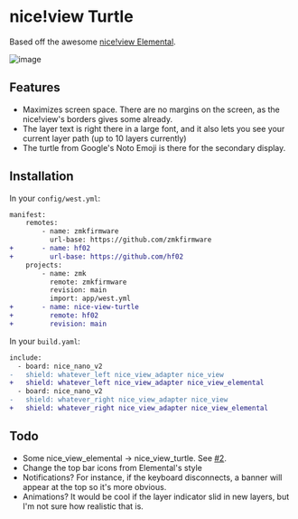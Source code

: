 # nice!view Turtle

Based off the awesome [nice!view Elemental](https://github.com/kevinpastor/nice-view-elemental).

![image](https://github.com/user-attachments/assets/028748e0-e136-455f-9890-bcc7084297d4)

## Features

- Maximizes screen space. There are no margins on the screen, as the nice!view's borders gives some already.
- The layer text is right there in a large font, and it also lets you see your current layer path (up to 10 layers currently)
- The turtle from Google's Noto Emoji is there for the secondary display.

## Installation

In your `config/west.yml`:

```diff
manifest:
    remotes:
        - name: zmkfirmware
          url-base: https://github.com/zmkfirmware
+       - name: hf02
+         url-base: https://github.com/hf02
    projects:
        - name: zmk
          remote: zmkfirmware
          revision: main
          import: app/west.yml
+       - name: nice-view-turtle
+         remote: hf02
+         revision: main
```


In your `build.yaml`:

```diff
include:
  - board: nice_nano_v2
-   shield: whatever_left nice_view_adapter nice_view
+   shield: whatever_left nice_view_adapter nice_view_elemental
  - board: nice_nano_v2
-   shield: whatever_right nice_view_adapter nice_view
+   shield: whatever_right nice_view_adapter nice_view_elemental
```


## Todo
- Some nice_view_elemental -> nice_view_turtle. See [#2](https://github.com/hf02/nice-view-turtle/pull/2).
- Change the top bar icons from Elemental's style
- Notifications? For instance, if the keyboard disconnects, a banner will appear at the top so it's more obvious.
- Animations? It would be cool if the layer indicator slid in new layers, but I'm not sure how realistic that is.

